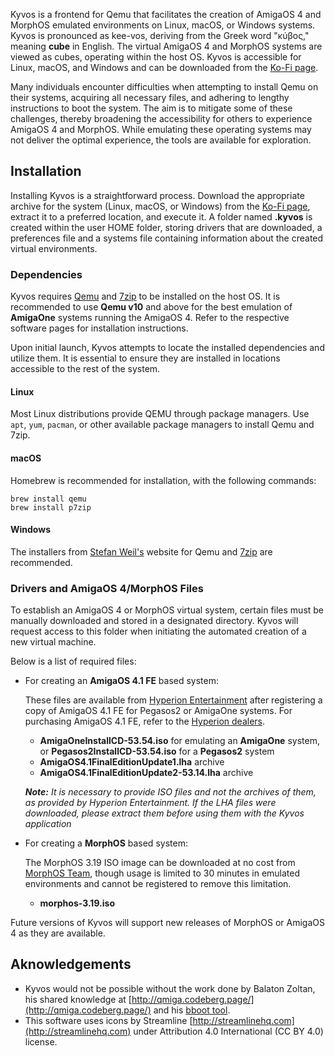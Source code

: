 Kyvos is a frontend for Qemu that facilitates the creation of AmigaOS 4 and MorphOS emulated environments on Linux, macOS, or Windows systems. Kyvos is pronounced as kee-vos, deriving from the Greek word "κύβος," meaning **cube** in English. The virtual AmigaOS 4 and MorphOS systems are viewed as cubes, operating within the host OS. Kyvos is accessible for Linux, macOS, and Windows and can be downloaded from the [Ko-Fi page](https://ko-fi.com/s/6476fdadd2).

Many individuals encounter difficulties when attempting to install Qemu on their systems, acquiring all necessary files, and adhering to lengthy instructions to boot the system. The aim is to mitigate some of these challenges, thereby broadening the accessibility for others to experience AmigaOS 4 and MorphOS. While emulating these operating systems may not deliver the optimal experience, the tools are available for exploration.

## Installation

Installing Kyvos is a straightforward process. Download the appropriate archive for the system (Linux, macOS, or Windows) from the [Ko-Fi page](https://ko-fi.com/s/6476fdadd2), extract it to a preferred location, and execute it. A folder named **.kyvos** is created within the user HOME folder, storing drivers that are downloaded, a preferences file and a systems file containing information about the created virtual environments.

### Dependencies

Kyvos requires [Qemu](https://www.qemu.org/) and [7zip](https://www.7-zip.org/) to be installed on the host OS. It is recommended to use **Qemu v10** and above for the best emulation of **AmigaOne** systems running the AmigaOS 4. Refer to the respective software pages for installation instructions.

Upon initial launch, Kyvos attempts to locate the installed dependencies and utilize them. It is essential to ensure they are installed in locations accessible to the rest of the system.

#### Linux

Most Linux distributions provide QEMU through package managers. Use `apt`, `yum`, `pacman`, or other available package managers to install Qemu and 7zip.

#### macOS

Homebrew is recommended for installation, with the following commands:

```
brew install qemu
brew install p7zip
```

#### Windows

The installers from [Stefan Weil's](https://qemu.weilnetz.de/w64/) website for Qemu and [7zip](https://www.7-zip.org/) are recommended.

### Drivers and AmigaOS 4/MorphOS Files

To establish an AmigaOS 4 or MorphOS virtual system, certain files must be manually downloaded and stored in a designated directory. Kyvos will request access to this folder when initiating the automated creation of a new virtual machine.

Below is a list of required files:

- For creating an **AmigaOS 4.1 FE** based system:

  These files are available from [Hyperion Entertainment](https://www.hyperion-entertainment.com/) after registering a copy of AmigaOS 4.1 FE for Pegasos2 or AmigaOne systems. For purchasing AmigaOS 4.1 FE, refer to the [Hyperion dealers](https://www.hyperion-entertainment.com/index.php/where-to-buy/dealers).

  - **AmigaOneInstallCD-53.54.iso** for emulating an **AmigaOne** system, or **Pegasos2InstallCD-53.54.iso** for a **Pegasos2** system
  - **AmigaOS4.1FinalEditionUpdate1.lha** archive
  - **AmigaOS4.1FinalEditionUpdate2-53.14.lha** archive

  ***Note:*** *It is necessary to provide ISO files and not the archives of them, as provided by Hyperion Entertainment. If the LHA files were downloaded, please extract them before using them with the Kyvos application*

- For creating a **MorphOS** based system:

  The MorphOS 3.19 ISO image can be downloaded at no cost from [MorphOS Team](https://www.morphos-team.net/downloads), though usage is limited to 30 minutes in emulated environments and cannot be registered to remove this limitation.

  - **morphos-3.19.iso**

Future versions of Kyvos will support new releases of MorphOS or AmigaOS 4 as they are available.

## Aknowledgements
- Kyvos would not be possible without the work done by Balaton Zoltan, his shared knowledge at [http://qmiga.codeberg.page/](http://qmiga.codeberg.page/) and his [bboot tool](https://codeberg.org/qmiga/pages/wiki/SubprojectBBoot).
- This software uses icons by Streamline [http://streamlinehq.com](http://streamlinehq.com) under Attribution 4.0 International (CC BY 4.0) license.
